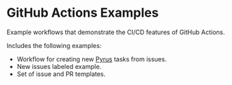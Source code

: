 # GitHub Actions Examples

Example workflows that demonstrate the CI/CD features of GitHub Actions.

Includes the following examples:
- Workflow for creating new [Pyrus](https://pyrus.com/) tasks from issues.
- New issues labeled example.
- Set of issue and PR templates.